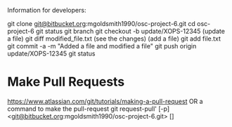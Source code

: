 Information for developers:

git clone git@bitbucket.org:mgoldsmith1990/osc-project-6.git
cd osc-project-6
git status
git branch
git checkout -b update/XOPS-12345
(update a file)
git diff modified_file.txt (see the changes)
(add a file)
git add file.txt
git commit -a -m "Added a file and modified a file"
git push origin update/XOPS-12345
git status
# Make Pull Requests
https://www.atlassian.com/git/tutorials/making-a-pull-request
OR a command to make the pull-request
git request-pull' [-p] <start> <git@bitbucket.org:mgoldsmith1990/osc-project-6.git> [<end>]



